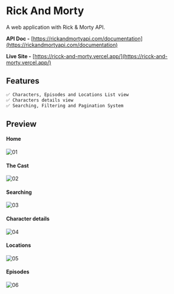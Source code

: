 # Rick And Morty

A web application with Rick & Morty API.

**API Doc -** [https://rickandmortyapi.com/documentation](https://rickandmortyapi.com/documentation)

**Live Site -** [https://ricck-and-morty.vercel.app/](https://ricck-and-morty.vercel.app/)

## Features
```bash
✅ Characters, Episodes and Locations List view
✅ Characters details view
✅ Searching, Filtering and Pagination System
```

## Preview
#### Home
![01](https://github.com/hakw07/rick-and-morty/assets/141500318/38b1cb0e-c8d7-4ba5-a5c7-eb6ee32a462f)
#### The Cast
![02](https://github.com/hakw07/rick-and-morty/assets/141500318/6cd0d395-f5b9-493c-89fd-67e23b35e895)
#### Searching
![03](https://github.com/riazul01/rick-and-morty/assets/141500318/ed50a0ef-9169-4789-972a-dc4dd88260da)
#### Character details
![04](https://github.com/hakw07/rick-and-morty/assets/141500318/dd4a13a9-42b5-4e1e-9201-3098a0175c75)
#### Locations
![05](https://github.com/hakw07/rick-and-morty/assets/141500318/09348837-bed4-4938-be97-eb482f9b56fc)
#### Episodes
![06](https://github.com/hakw07/rick-and-morty/assets/141500318/48a015ed-e193-4fd0-bdda-9164f8187d8a)
